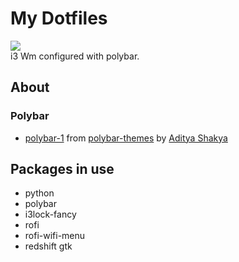 # My Dotfiles
 
 ![](https://github.com/hrithik73/dotfiles/blob/main/homescreen.jpg)                                                                      
 i3 Wm configured with polybar.
 
 ## About
 
 ### Polybar
 - [polybar-1](https://github.com/adi1090x/polybar-themes/tree/master/polybar-1) from [polybar-themes](https://github.com/adi1090x/polybar-themes.git) by [Aditya Shakya](https://github.com/adi1090x)
 
 
## Packages in use
* python
* polybar
* i3lock-fancy
* rofi
* rofi-wifi-menu
* redshift gtk
